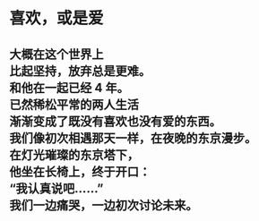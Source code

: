 # 喜欢，或是爱

大概在这个世界上\
比起坚持，放弃总是更难。\
和他在一起已经 4 年。\
已然稀松平常的两人生活\
渐渐变成了既没有喜欢也没有爱的东西。\
我们像初次相遇那天一样，在夜晚的东京漫步。\
在灯光璀璨的东京塔下，\
他坐在长椅上，终于开口：\
“我认真说吧……”\
我们一边痛哭，一边初次讨论未来。
<br>
<br>
<br>
<br>
<br>
<br>
<br>
<br>
<br>
<br>
<br>
<br>
<br>
<br>
<br>
<br>
<br>
<br>
<br>
---
